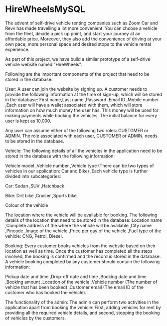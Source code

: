 # HireWheelsMySQL

The advent of self-drive vehicle renting companies such as Zoom Car and Revv has made travelling a lot more convenient. You can choose a vehicle from the fleet, decide a pick up point, and start your journey at an affordable price. Moreover, they also add the convenience of driving at your own pace, more personal space and desired stops to the vehicle rental experience.

 

As part of this project, we have  build a similar prototype of a self-drive vehicle website named "HireWheels". 

Following are the important components of the project that need to be stored in the database:

User: A user can join the website by signing up. 
A customer needs to provide the following information at the time of sign-up, which will be stored in the database:
First name,Last name
,Password
,Email ID
,Mobile number
,Each user will have a wallet associated with them, which will store information on how much money the user has. This money will be used for making payments while booking the vehicles. The initial balance for every user is kept as 10,000.
 
 
Any user can assume either of the following two roles: CUSTOMER or ADMIN. The role associated with each user, CUSTOMER or ADMIN, needs to be stored in the database.
 

Vehicle: The following details of all the vehicles in the application need to be stored in the database with the following information:

Vehicle model
,Vehicle number
,Vehicle type (There can be two types of vehicles in our application: Car and Bike)
,Each vehicle type is further divided into subcategories:

Car:
Sedan
,SUV
,Hatchback

Bike:
Dirt bike
,Cruiser
,Sports bike

Colour of the vehicle

The location where the vehicle will be available for booking. The following details of the location that need to be stored in the database:
 Location name
,Complete address of the where the vehicle will be available
,City name
,Pincode
,Image of the vehicle 
,Price per day of the vehicle
,Fuel type of the vehicle: CNG,
Petrol,
Diesel.


Booking: Every customer books vehicles from the website based on their location as well as time. Once the customer has completed all the steps involved, the booking is confirmed and the record is stored in the database. A vehicle booking completed by any customer should contain the following information:

Pickup date and time
,Drop-off date and time
,Booking date and time
,Booking amount 
,Location of the vehicle
,Vehicle number (The number of vehicle that has been booked)
,Customer email (The email ID of the customer who has booked the vehicle).

The functionality of the admin: The admin can perform two activities in the application apart from booking the vehicle: First, adding vehicles for rent by providing all the required vehicle details, and second, stopping the booking of vehicles by the customers.
